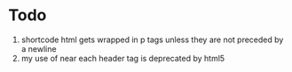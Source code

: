 Todo
====

1. shortcode html gets wrapped in p tags unless they are not preceded by a
   newline
2. my use of <a name> near each header tag is deprecated by html5
